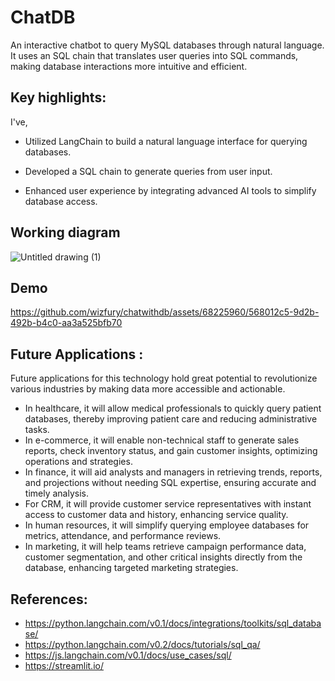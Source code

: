 

# ChatDB
An interactive chatbot to query MySQL databases through natural language. It uses an SQL chain that translates user queries into SQL commands, making database interactions more intuitive and efficient.

## Key highlights:

I've,
- Utilized LangChain to build a natural language interface for querying databases.

- Developed a SQL chain to generate queries from user input.

- Enhanced user experience by integrating advanced AI tools to simplify database access.

## Working diagram
![Untitled drawing (1)](https://github.com/wizfury/chatwithdb/assets/68225960/ef8216d6-4a65-4bad-bafb-206476b0c3aa)



## Demo



https://github.com/wizfury/chatwithdb/assets/68225960/568012c5-9d2b-492b-b4c0-aa3a525bfb70




## Future Applications :
Future applications for this technology hold great potential to revolutionize various industries by making data more accessible and actionable. 
- In healthcare, it will allow medical professionals to quickly query patient databases, thereby improving patient care and reducing administrative tasks.
- In e-commerce, it will enable non-technical staff to generate sales reports, check inventory status, and gain customer insights, optimizing operations and strategies.
- In finance, it will aid analysts and managers in retrieving trends, reports, and projections without needing SQL expertise, ensuring accurate and timely analysis.
- For CRM, it will provide customer service representatives with instant access to customer data and history, enhancing service quality.
- In human resources, it will simplify querying employee databases for metrics, attendance, and performance reviews.
- In marketing, it will help teams retrieve campaign performance data, customer segmentation, and other critical insights directly from the database, enhancing targeted marketing strategies.

## References:
- https://python.langchain.com/v0.1/docs/integrations/toolkits/sql_database/
- https://python.langchain.com/v0.2/docs/tutorials/sql_qa/
- https://js.langchain.com/v0.1/docs/use_cases/sql/
- https://streamlit.io/
